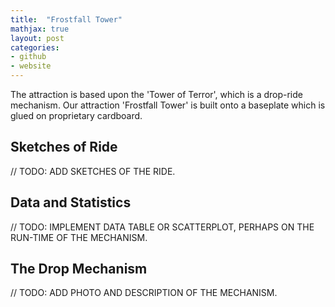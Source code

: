 ```yaml
---
title:  "Frostfall Tower"
mathjax: true
layout: post
categories: 
- github
- website
---
```


The attraction is based upon the 'Tower of Terror', which is a drop-ride mechanism. Our attraction 'Frostfall Tower' is built onto a baseplate which is glued on proprietary cardboard. 



## Sketches of Ride

// TODO: ADD SKETCHES OF THE RIDE.

## Data and Statistics

// TODO: IMPLEMENT DATA TABLE OR SCATTERPLOT, PERHAPS ON THE RUN-TIME OF THE MECHANISM.


## The Drop Mechanism

// TODO: ADD PHOTO AND DESCRIPTION OF THE MECHANISM.
